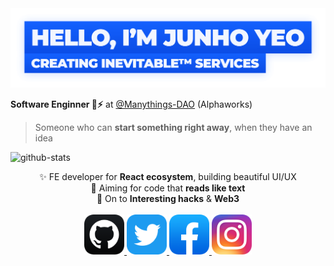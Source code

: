<a href="https://github.com/junhoyeo">
	<img alt="Hello, I'm Junho Yeo" src="https://github.com/junhoyeo/junhoyeo/raw/main/images/title.png?v=2" width="612" />
</a>

**Software Enginner 🦄⚡️** at [@Manythings-DAO](https://github.com/manythings-dao) (Alphaworks)

> Someone who can **start something right away**, when they have an idea

![github-stats](https://github-readme-stats.vercel.app/api?username=junhoyeo&count_private=true&theme=algolia)

<div align="center" style="text-align:center">
	✨ FE developer for <strong>React ecosystem</strong>, building beautiful UI/UX<br />	
	🎯 Aiming for code that <strong>reads like text</strong><br />
	🏴‍ On to <strong>Interesting hacks</strong> & <strong>Web3</strong>
</div>

<br />
<div align="center" style="text-align:center">
	<a href="https://github.com/junhoyeo">
		<img src="https://raw.githubusercontent.com/junhoyeo/junhoyeo/main/icons/github.png" width="64" height="64">
	</a>
	<a href="https://twitter.com/_junhoyeo">
		<img src="https://raw.githubusercontent.com/junhoyeo/junhoyeo/main/icons/twitter-round.png" width="64" height="64">
	</a>
	<a href="https://www.facebook.com/ijustdothethingsilike">
		<img src="https://raw.githubusercontent.com/junhoyeo/junhoyeo/main/icons/facebook.png" width="64" height="64">
	</a>
	<a href="https://www.instagram.com/_junhoyeo">
		<img src="https://raw.githubusercontent.com/junhoyeo/junhoyeo/main/icons/instagram.png" width="64" height="64">
	</a>
</div>
